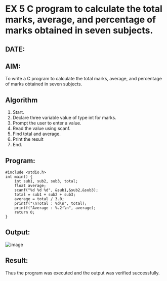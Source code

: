 # EX 5 C program to calculate the total marks, average, and percentage of marks obtained in seven subjects.
## DATE:
## AIM:
To write a C program to calculate the total marks, average, and percentage of marks obtained in seven subjects.

## Algorithm
1. Start. 
2. Declare three variable value of type int for marks. 
3. Prompt the user to enter a value. 
4. Read the value using scanf. 
5. Find total and average. 
6. Print the result 
7. End.    

## Program:
```
#include <stdio.h> 
int main() { 
    int sub1, sub2, sub3, total; 
    float average; 
    scanf("%d %d %d", &sub1,&sub2,&sub3); 
    total = sub1 + sub2 + sub3; 
    average = total / 3.0; 
    printf("\nTotal : %d\n", total); 
    printf("Average : %.2f\n", average); 
    return 0; 
} 
```

## Output:

![image](https://github.com/user-attachments/assets/ef557452-87c6-4a46-8235-b0ec5919d0d5)


## Result:
Thus the program was executed and the output was verified successfully.
